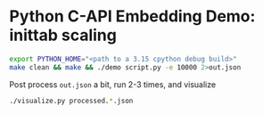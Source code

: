 # Python C-API Embedding Demo: inittab scaling

```sh
export PYTHON_HOME="<path to a 3.15 cpython debug build>"
make clean && make && ./demo script.py -e 10000 2>out.json
```

Post process `out.json` a bit, run 2-3 times, and visualize

```sh
./visualize.py processed.*.json
```
